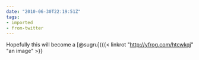 ```yaml
---
date: "2010-06-30T22:19:51Z"
tags:
- imported
- from-twitter
---
```

Hopefully this will become a [@sugru]({{< linkrot "http://yfrog.com/htcwkqj" "an image" >}}
